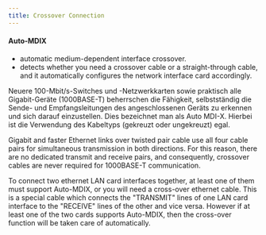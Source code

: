 ```yaml
---
title: Crossover Connection
---
```


#### Auto-MDIX
* automatic medium-dependent interface crossover.
* detects whether you need a crossover cable or a straight-through cable, and it automatically configures the network interface card accordingly.

Neuere 100-Mbit/s-Switches und -Netzwerkkarten sowie praktisch alle Gigabit-Geräte (1000BASE-T) beherrschen die Fähigkeit, selbstständig die Sende- und Empfangsleitungen des angeschlossenen Geräts zu erkennen und sich darauf einzustellen. Dies bezeichnet man als Auto MDI-X. Hierbei ist die Verwendung des Kabeltyps (gekreuzt oder ungekreuzt) egal.

Gigabit and faster Ethernet links over twisted pair cable use all four cable pairs for simultaneous transmission in both directions. For this reason, there are no dedicated transmit and receive pairs, and consequently, crossover cables are never required for 1000BASE-T communication.

To connect two ethernet LAN card interfaces together, at least one of them must support Auto-MDIX, or you will need a cross-over ethernet cable. This is a special cable which connects the "TRANSMIT" lines of one LAN card interface to the "RECEIVE" lines of the other and vice versa. However if at least one of the two cards supports Auto-MDIX, then the cross-over function will be taken care of automatically.